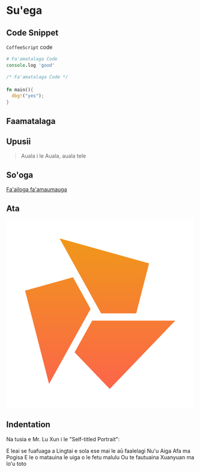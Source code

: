 [Markdown 全局注释]:#

# Su'ega

## Code Snippet

`CoffeeScript` code

```coffee
# Fa'amatalaga Code
console.log 'good'


```

```rust
/* Fa'amatalaga Code */

fn main(){
  dbg!("yes");
}
```

## Faamatalaga

<!-- HTML 注释 --> 

<!-- 多行注释 --> 

## Upusii

> Auala i le Auala, auala tele

## So'oga

[Fa'ailoga fa'amaumauga](https://github.com/xxai-art/xxai-art-md)

## Ata

![xxAI.Fa'ailoga Fa'ailoga Ata](https://raw.githubusercontent.com/xxai-art/web/main/file/svg/logo.svg)

## Indentation

Na tusia e Mr. Lu Xun i le "Self-titled Portrait":

  E leai se fuafuaga a Lingtai e sola ese mai le aū faalelagi
  Nu'u Aiga Afa ma Pogisa
  E le o matauina le uiga o le fetu malulu
  Ou te fautuaina Xuanyuan ma loʻu toto


